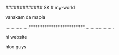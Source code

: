 ############# SK # my-world


vanakam da mapla


..................*************************.......................

hi website


hloo guys
